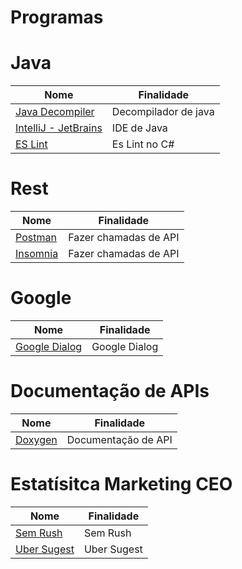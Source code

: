 # Programas

# Java

| Nome                                                          | Finalidade           |
| ------------------------------------------------------------- | -------------------- |
| [Java Decompiler](http://java-decompiler.github.io/)          | Decompilador de java |
| [IntelliJ - JetBrains](https://www.jetbrains.com/pt-br/idea/) | IDE de Java          |
| [ES Lint](https://dev.to/srmagura/c-linting-and-formatting-tools-in-2021-bna) | Es Lint no C# | 

# Rest

| Nome                                | Finalidade            |
| ----------------------------------- | --------------------- |
| [Postman](https://www.postman.com/) | Fazer chamadas de API |
| [Insomnia](https://insomnia.rest)   | Fazer chamadas de API |

# Google 
| Nome | Finalidade |
| ---- | ---------|
|[Google Dialog](https://cloud.google.com/dialogflow?hl=pt-br)|Google Dialog|


# Documentação de APIs
| Nome | Finalidade |
| --- | ---- |
| [Doxygen](https://www.doxygen.nl/) | Documentação de API | 


# Estatísitca Marketing CEO
| Nome | Finalidade |
| --- | ---- |
| [Sem Rush](https://pt.semrush.com/) | Sem Rush |
| [Uber Sugest](https://neilpatel.com/br/ubersuggest/) | Uber Sugest |